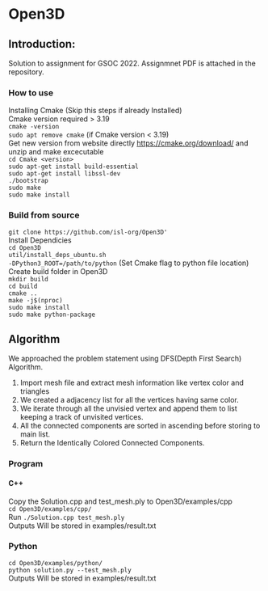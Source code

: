 # Open3D

## Introduction:  
Solution to assignment for GSOC 2022. Assignmnet PDF is attached in the repository.  

### How to use  
Installing Cmake (Skip this steps if already Installed)  
Cmake version required > 3.19  
`cmake -version`  
`sudo apt remove cmake` (if Cmake version < 3.19)  
Get new version from website directly https://cmake.org/download/ and unzip and make excecutable  
`cd Cmake <version>`  
`sudo apt-get install build-essential`  
`sudo apt-get install libssl-dev`  
`./bootstrap`  
`sudo make`  
`sudo make install`  

### Build from source  
`git clone https://github.com/isl-org/Open3D'`  
Install Dependicies  
`cd Open3D`  
`util/install_deps_ubuntu.sh`  
`-DPython3_ROOT=/path/to/python`  (Set Cmake flag to python file location)  
Create build folder in Open3D  
`mkdir build`  
`cd build`  
`cmake ..`  
`make -j$(nproc)`  
`sudo make install`  
`sudo make python-package`  

## Algorithm  
We approached the problem statement using DFS(Depth First Search) Algorithm.  
1. Import mesh file and extract mesh information like vertex color and triangles 
2. We created a adjacency list for all the vertices having same color. 
3. We iterate through all the unvisied vertex and append them to list keeping a track of unvisited vertices.
4. All the connected components are sorted in ascending before storing to main list. 
5. Return the Identically Colored Connected Components. 


### Program 
#### C++
Copy the Solution.cpp and test_mesh.ply to Open3D/examples/cpp  
`cd Open3D/examples/cpp/`  
Run `./Solution.cpp test_mesh.ply`  
Outputs Will be stored in examples/result.txt
### Python 
`cd Open3D/examples/python/`  
`python solution.py --test_mesh.ply`  
Outputs Will be stored in examples/result.txt
